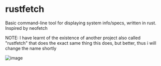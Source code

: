 # rustfetch
Basic command-line tool for displaying system info/specs, written in rust. Inspired by neofetch

NOTE: I have learnt of the existence of another project also called "rustfetch" that does the exact same thing this does, but better, thus i will change the name shortly

![image](https://user-images.githubusercontent.com/99992055/188285206-c77cbc7c-c2f0-47e0-a77c-3a9254a4eb83.png)
